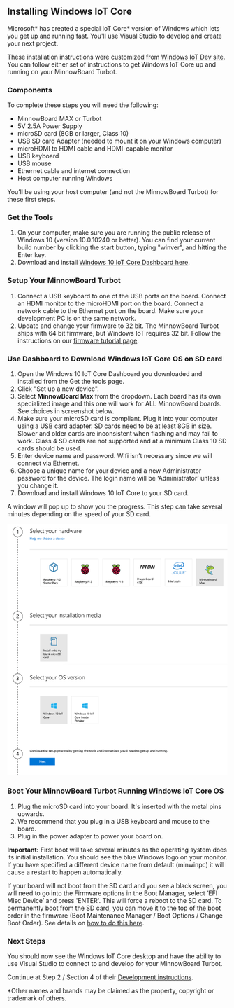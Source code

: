 ## Installing Windows IoT Core

Microsoft* has created a special IoT Core* version of Windows which lets you get up and 
running fast. You'll use Visual Studio to develop and create your next project.

These installation instructions were customized from [Windows IoT Dev site](https://developer.microsoft.com/en-us/windows/iot).
You can follow either set of instructions to get Windows IoT Core up and running
on your MinnowBoard Turbot.

### Components

To complete these steps you will need the following:

- MinnowBoard MAX or Turbot
- 5V 2.5A Power Supply
- microSD card (8GB or larger, Class 10)
- USB SD card Adapter (needed to mount it on your Windows computer)
- microHDMI to HDMI cable and HDMI-capable monitor
- USB keyboard
- USB mouse
- Ethernet cable and internet connection
- Host computer running Windows

You’ll be using your host computer (and not the MinnowBoard Turbot) for these first steps.

### Get the Tools
1.  On your computer, make sure you are running the public release of Windows 10 
    (version 10.0.10240 or better). You can find your current build number by 
    clicking the start button, typing "winver", and hitting the Enter key.
1.  Download and install [Windows 10 IoT Core Dashboard here](http://go.microsoft.com/fwlink/?LinkID=708576).


### Setup Your MinnowBoard Turbot
1.  Connect a USB keyboard to one of the USB ports on the board. Connect an HDMI 
    monitor to the microHDMI port on the board. Connect a network cable to the 
    Ethernet port on the board. Make sure your development PC is on the same network.
1.  Update and change your firmware to 32 bit. The MinnowBoard Turbot ships with 
    64 bit firmware, but Windows IoT requires 32 bit. Follow the instructions 
    on our [firmware tutorial page](tutorials/updating_your_firmware).


### Use Dashboard to Download Windows IoT Core OS on SD card
1.  Open the Windows 10 IoT Core Dashboard you downloaded and installed from the 
    Get the tools page.
1.  Click "Set up a new device".
1.  Select **MinnowBoard Max** from the dropdown. Each board has its own specialized 
    image and this one will work for ALL MinnowBoard boards. See choices in 
    screenshot below.
1.  Make sure your microSD card is compliant. Plug it into your computer using a 
    USB card adapter. SD cards need to be at least 8GB in size. Slower and older 
    cards are inconsistent when flashing and may fail to work. Class 4 SD cards 
    are not supported and at a minimum Class 10 SD cards should be used.
1.  Enter device name and password. Wifi isn’t necessary since we will connect 
    via Ethernet.
1.  Choose a unique name for your device and a new Administrator password for the 
    device.  The login name will be ‘Administrator’ unless you change it.
1.  Download and install Windows 10 IoT Core to your SD card.

A window will pop up to show you the progress. This step can take several minutes 
depending on the speed of your SD card.

![image](elements/tuto-reader/tutorials/installing-windows-iot-on-minnowboard-turbot/docs/ms-dashboard.png)

### Boot Your MinnowBoard Turbot Running Windows IoT Core OS
1.  Plug the microSD card into your board. It's inserted with the metal pins upwards.
1.  We recommend that you plug in a USB keyboard and mouse to the board.
1.  Plug in the power adapter to power your board on.

**Important:**
First boot will take several minutes as the operating system does its initial 
installation. You should see the blue Windows logo on your monitor. If you have 
specified a different device name from default (minwinpc) it will cause a restart 
to happen automatically.

If your board will not boot from the SD card and you see a black screen, you will 
need to go into the Firmware options in the Boot Manager, select ‘EFI Misc Device’ 
and press 'ENTER'. This will force a reboot to the SD card. To permanently boot 
from the SD card, you can move it to the top of the boot order in the 
firmware (Boot Maintenance Manager / Boot Options / Change Boot Order). See details 
on [how to do this here](tutorials/updating_your_firmware).

### Next Steps
You should now see the Windows IoT Core desktop and have the ability to use Visual 
Studio to connect to and develop for your MinnowBoard Turbot.

Continue at Step 2 / Section 4 of their [Development instructions](https://developer.microsoft.com/en-us/windows/iot/Docs/GetStarted/mbm/sdcard/stable/getstartedstep2).

\*Other names and brands may be claimed as the property, copyright or trademark of others.


